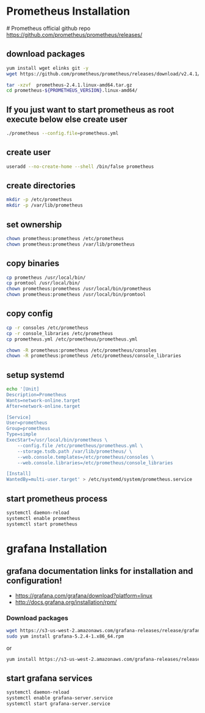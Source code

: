 # Prometheus Installation
*#* Prometheus official github repo
https://github.com/prometheus/prometheus/releases/
## download packages
```sh
yum install wget elinks git -y
wget https://github.com/prometheus/prometheus/releases/download/v2.4.1/prometheus-2.4.1.linux-amd64.tar.gz
```
```sh
tar -xzvf  prometheus-2.4.1.linux-amd64.tar.gz
cd prometheus-${PROMETHEUS_VERSION}.linux-amd64/
```
## If you just want to start prometheus as root execute below else create user
```sh
./prometheus --config.file=prometheus.yml
```
## create user
```sh
useradd --no-create-home --shell /bin/false prometheus
```
## create directories
```sh
mkdir -p /etc/prometheus
mkdir -p /var/lib/prometheus
```
## set ownership
```sh
chown prometheus:prometheus /etc/prometheus
chown prometheus:prometheus /var/lib/prometheus
```
## copy binaries
```sh
cp prometheus /usr/local/bin/
cp promtool /usr/local/bin/
chown prometheus:prometheus /usr/local/bin/prometheus
chown prometheus:prometheus /usr/local/bin/promtool
```
## copy config
```sh
cp -r consoles /etc/prometheus
cp -r console_libraries /etc/prometheus
cp prometheus.yml /etc/prometheus/prometheus.yml

chown -R prometheus:prometheus /etc/prometheus/consoles
chown -R prometheus:prometheus /etc/prometheus/console_libraries
```
## setup systemd
```sh
echo '[Unit]
Description=Prometheus
Wants=network-online.target
After=network-online.target

[Service]
User=prometheus
Group=prometheus
Type=simple
ExecStart=/usr/local/bin/prometheus \
    --config.file /etc/prometheus/prometheus.yml \
    --storage.tsdb.path /var/lib/prometheus/ \
    --web.console.templates=/etc/prometheus/consoles \
    --web.console.libraries=/etc/prometheus/console_libraries

[Install]
WantedBy=multi-user.target' > /etc/systemd/system/prometheus.service
```
## start prometheus process
```sh
systemctl daemon-reload
systemctl enable prometheus
systemctl start prometheus
```
# grafana Installation


## grafana documentation links for installation and configuration!
- https://grafana.com/grafana/download?platform=linux
- http://docs.grafana.org/installation/rpm/
### Download packages
```sh
wget https://s3-us-west-2.amazonaws.com/grafana-releases/release/grafana-5.2.4-1.x86_64.rpm 
sudo yum install grafana-5.2.4-1.x86_64.rpm 
```
or
```sh
yum install https://s3-us-west-2.amazonaws.com/grafana-releases/release/grafana-5.2.4-1.x86_64.rpm -y 
```
## start grafana services
```sh
systemctl daemon-reload
systemctl enable grafana-server.service
systemctl start grafana-server.service
```


